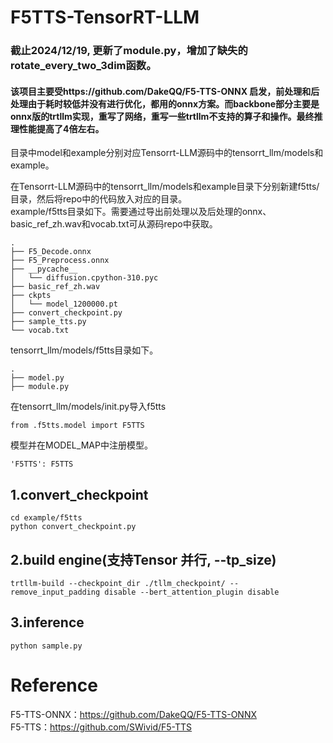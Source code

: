 # F5TTS-TensorRT-LLM
### 截止2024/12/19, 更新了module.py，增加了缺失的rotate_every_two_3dim函数。
#### 该项目主要受https://github.com/DakeQQ/F5-TTS-ONNX 启发，前处理和后处理由于耗时较低并没有进行优化，都用的onnx方案。而backbone部分主要是onnx版的trtllm实现，重写了网络，重写一些trtllm不支持的算子和操作。最终推理性能提高了4倍左右。
目录中model和example分别对应Tensorrt-LLM源码中的tensorrt_llm/models和example。

在Tensorrt-LLM源码中的tensorrt_llm/models和example目录下分别新建f5tts/ 目录，然后将repo中的代码放入对应的目录。  
example/f5tts目录如下。需要通过导出前处理以及后处理的onnx、basic_ref_zh.wav和vocab.txt可从源码repo中获取。  
```
.  
├── F5_Decode.onnx  
├── F5_Preprocess.onnx  
├── __pycache__  
│   └── diffusion.cpython-310.pyc  
├── basic_ref_zh.wav  
├── ckpts  
│   └── model_1200000.pt  
├── convert_checkpoint.py  
├── sample_tts.py  
└── vocab.txt
```
tensorrt_llm/models/f5tts目录如下。
```
.  
├── model.py  
├── module.py
```
在tensorrt_llm/models/init.py导入f5tts  
```
from .f5tts.model import F5TTS
```
模型并在MODEL_MAP中注册模型。
```
'F5TTS': F5TTS  
```

## 1.convert_checkpoint
```
cd example/f5tts
python convert_checkpoint.py
```
## 2.build engine(支持Tensor 并行, --tp_size)
```
trtllm-build --checkpoint_dir ./tllm_checkpoint/ --remove_input_padding disable --bert_attention_plugin disable
```
## 3.inference
```
python sample.py
```

# Reference
F5-TTS-ONNX：https://github.com/DakeQQ/F5-TTS-ONNX  
F5-TTS：https://github.com/SWivid/F5-TTS 
